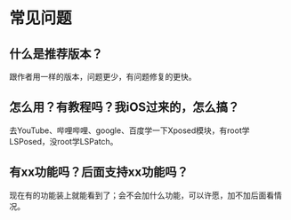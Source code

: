 # 常见问题

## 什么是推荐版本？  

跟作者用一样的版本，问题更少，有问题修复的更快。  

## 怎么用？有教程吗？我iOS过来的，怎么搞？

去YouTube、哔哩哔哩、google、百度学一下Xposed模块，有root学LSPosed，没root学LSPatch。  

## 有xx功能吗？后面支持xx功能吗？

现在有的功能装上就能看到了；会不会加什么功能，可以许愿，加不加后面看情况。  
